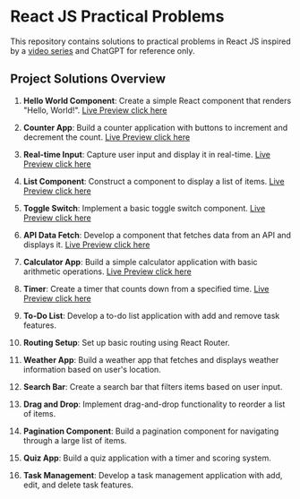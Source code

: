 # React JS Practical Problems
This repository contains solutions to practical problems in React JS inspired by a <a href="https://youtu.be/hl2b4q-Jbqc?si=he4YTr8HXfFsnH9W" target="_blank">video series</a> and ChatGPT for reference only.


## Project Solutions Overview
1. **Hello World Component**: Create a simple React component that renders "Hello, World!". <a href="https://tranquil-lolly-5747ef.netlify.app/" target="_blank">Live Preview click here</a>

2. **Counter App**: Build a counter application with buttons to increment and decrement the count. <a href="https://jazzy-entremet-8acf5c.netlify.app/" target="_blank">Live Preview click here</a>

3. **Real-time Input**: Capture user input and display it in real-time. <a href="https://rad-crisp-72d829.netlify.app" target="_blank">Live Preview click here</a>


4. **List Component**: Construct a component to display a list of items. <a href="https://celadon-meringue-268000.netlify.app" target="_blank">Live Preview click here</a>

5. **Toggle Switch**: Implement a basic toggle switch component. <a href="https://jocular-biscotti-adef7b.netlify.app" target="_blank">Live Preview click here</a>

6. **API Data Fetch**: Develop a component that fetches data from an API and displays it. <a href="https://quotesapitestreact.netlify.app/" target="_blank">Live Preview click here</a>

7. **Calculator App**: Build a simple calculator application with basic arithmetic operations. <a href="https://calculadorareactasd.netlify.app/" target="_blank">Live Preview click here</a>

8. **Timer**: Create a timer that counts down from a specified time. <a href="https://leafy-cendol-f29f06.netlify.app/" target="_blank">Live Preview click here</a>

9. **To-Do List**: Develop a to-do list application with add and remove task features.
10. **Routing Setup**: Set up basic routing using React Router.
11. **Weather App**: Build a weather app that fetches and displays weather information based on user's location.
12. **Search Bar**: Create a search bar that filters items based on user input.
13. **Drag and Drop**: Implement drag-and-drop functionality to reorder a list of items.
14. **Pagination Component**: Build a pagination component for navigating through a large list of items.
15. **Quiz App**: Build a quiz application with a timer and scoring system.
16. **Task Management**: Develop a task management application with add, edit, and delete task features.
